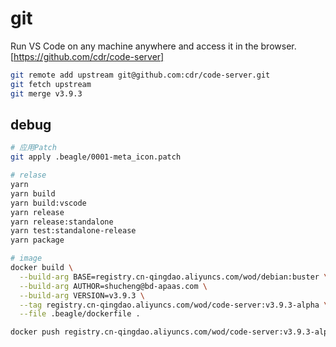 # git

Run VS Code on any machine anywhere and access it in the browser.[https://github.com/cdr/code-server]

```bash
git remote add upstream git@github.com:cdr/code-server.git
git fetch upstream
git merge v3.9.3
```

## debug

```bash
# 应用Patch
git apply .beagle/0001-meta_icon.patch

# relase
yarn
yarn build
yarn build:vscode
yarn release
yarn release:standalone
yarn test:standalone-release
yarn package

# image
docker build \
  --build-arg BASE=registry.cn-qingdao.aliyuncs.com/wod/debian:buster \
  --build-arg AUTHOR=shucheng@bd-apaas.com \
  --build-arg VERSION=v3.9.3 \
  --tag registry.cn-qingdao.aliyuncs.com/wod/code-server:v3.9.3-alpha \
  --file .beagle/dockerfile .

docker push registry.cn-qingdao.aliyuncs.com/wod/code-server:v3.9.3-alpha
```
